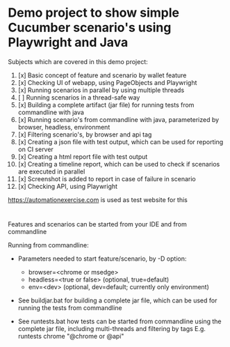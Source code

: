 # Demo project to show simple Cucumber scenario's using Playwright and Java
  
Subjects which are covered in this demo project:
1. [x] Basic concept of feature and scenario by wallet feature
2. [x] Checking UI of webapp, using PageObjects and Playwright
3. [x] Running scenarios in parallel by using multiple threads
4. [ ] Running scenarios in a thread-safe way
5. [x] Building a complete artifact (jar file) for running tests from commandline with java
6. [x] Running scenario's from commandline with java, parameterized by browser, headless, environment
7. [x] Filtering scenario's, by browser and api tag
8. [x] Creating a json file with test output, which can be used for reporting on CI server
9. [x] Creating a html report file with test output
10. [x] Creating a timeline report, which can be used to check if scenarios are executed in parallel
11. [x] Screenshot is added to report in case of failure in scenario
12. [x] Checking API, using Playwright  


https://automationexercise.com is used as test website for this
#
Features and scenarios can be started from your IDE and from commandline

Running from commandline:

- Parameters needed to start feature/scenario, by -D option:
   - browser=\<chrome or msedge>
   - headless=\<true or false> (optional, true=default)
   - env=\<dev> (optional, dev=default; currently only environment)

- See buildjar.bat for building a complete jar file, which can be used for running the tests from commandline

- See runtests.bat how tests can be started from commandline using the complete jar file, including multi-threads and filtering by tags
  E.g. runtests chrome "@chrome or @api"